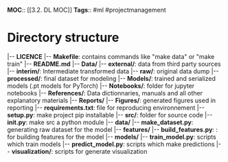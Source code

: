 **MOC**:: [[3.2. DL MOC]]
**Tags**:: #ml #projectmanagement 

# Directory structure
|-- **LICENCE**
|-- **Makefile**: contains commands like "make data" or "make train"
|-- **README.md**
|-- **Data/**
	|-- **external/**: data from third party sources
	|-- **interim/**: Intermediate transformed data
	|-- **raw/**: original data dump
	|-- **processed/**: final dataset for modeling
|-- **Models/**: trained and serialized models (.pt models for PyTorch)
|-- **Notebooks/**: folder for jupyter notebooks
|-- **References/**: Data dictionnaries, manuals and all other explanatory materials
|-- **Reports/**
	|-- **Figures/**: generated figures used in reporting
|-- **requirements.txt**: file for reproducing environnement
|-- **setup.py**: make project pip installable
|-- **src/**: folder for source code
	|-- **__init__.py**: make src a python module
	|-- **data/**
		|-- **make_dataset.py**: generating raw dataset for the model
	|-- **features/**
		|-- **build_features.py**: : for building features for the model
	|-- **models/**
		|-- **train_model.py**: scripts which train models
		|-- **predict_model.py**: scripts which make predictions
	|-- **visualization/**: scripts for generate visualization